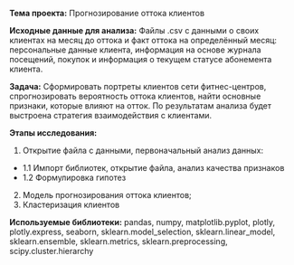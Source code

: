 **Тема проекта:** Прогнозирование оттока клиентов

**Исходные данные для анализа:** Файлы .csv с данными о своих клиентах на месяц до оттока и факт оттока на определённый месяц: персональные данные клиента, информация на основе журнала посещений, покупок и информация о текущем статусе абонемента клиента.

**Задача:** Сформировать портреты клиентов сети фитнес-центров, спрогнозировать вероятность оттока клиентов, найти основные признаки, которые влияют на отток. По результатам анализа будет выстроена стратегия взаимодействия с клиентами. 

**Этапы исследования:**
1. Открытие файла с данными, первоначальный анализ данных:
  - 1.1 Импорт библиотек, открытие файла, анализ качества признаков
  - 1.2 Формулировка гипотез
2. Модель прогнозирования оттока клиентов;
3. Кластеризация клиентов

**Используемые библиотеки:**  pandas, numpy, matplotlib.pyplot, plotly, plotly.express, seaborn, sklearn.model_selection, sklearn.linear_model, sklearn.ensemble, sklearn.metrics, sklearn.preprocessing, scipy.cluster.hierarchy
